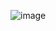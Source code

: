 ![image](https://github.com/descosmos/PNetAnalyzer/assets/98658297/cbf05524-13dc-4342-b073-ecce6ffa7482)
